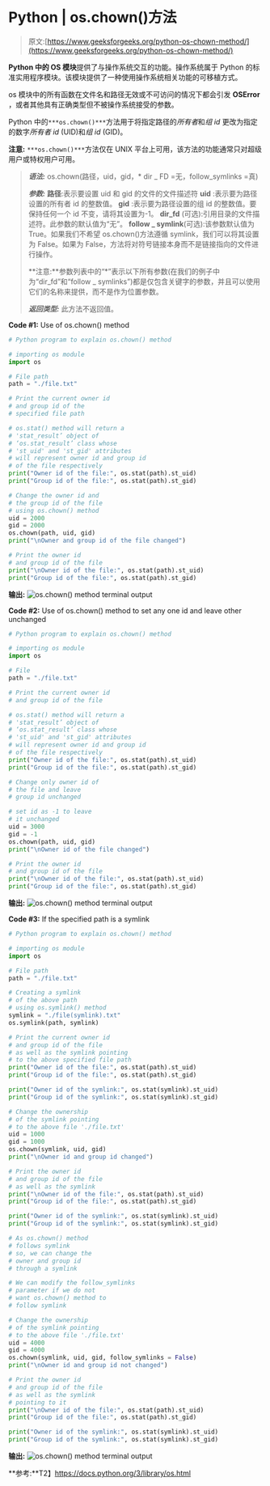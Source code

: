 # Python | os.chown()方法

> 原文:[https://www.geeksforgeeks.org/python-os-chown-method/](https://www.geeksforgeeks.org/python-os-chown-method/)

**Python 中的 OS 模块**提供了与操作系统交互的功能。操作系统属于 Python 的标准实用程序模块。该模块提供了一种使用操作系统相关功能的可移植方式。

os 模块中的所有函数在文件名和路径无效或不可访问的情况下都会引发 **OSError** ，或者其他具有正确类型但不被操作系统接受的参数。

Python 中的`***os.chown()***`方法用于将指定路径的*所有者*和*组 id* 更改为指定的数字*所有者 id* (UID)和*组 id* (GID)。

**注意:** `***os.chown()***`方法仅在 UNIX 平台上可用，该方法的功能通常只对超级用户或特权用户可用。

> ***语法:*** os.chown(路径，uid，gid，* dir _ FD =无，follow_symlinks =真)
> 
> ***参数:***
> **路径**:表示要设置 uid 和 gid 的文件的文件描述符
> **uid** :表示要为路径设置的所有者 id 的整数值。
> **gid** :表示要为路径设置的组 id 的整数值。要保持任何一个 id 不变，请将其设置为-1。
> **dir_fd** (可选):引用目录的文件描述符。此参数的默认值为“无”。
> **follow _ symlink**(可选):该参数默认值为 True。如果我们不希望 os.chown()方法遵循 symlink，我们可以将其设置为 False。如果为 False，方法将对符号链接本身而不是链接指向的文件进行操作。
> 
> **注意:**参数列表中的“*”表示以下所有参数(在我们的例子中为“dir_fd”和“follow _ symlinks”)都是仅包含关键字的参数，并且可以使用它们的名称来提供，而不是作为位置参数。
> 
> ***返回类型:*** 此方法不返回值。

**Code #1:** Use of os.chown() method

```py
# Python program to explain os.chown() method 

# importing os module 
import os

# File path
path = "./file.txt"

# Print the current owner id
# and group id of the
# specified file path

# os.stat() method will return a 
# 'stat_result’ object of
# ‘os.stat_result’ class whose
# 'st_uid' and 'st_gid' attributes
# will represent owner id and group id
# of the file respectively 
print("Owner id of the file:", os.stat(path).st_uid)
print("Group id of the file:", os.stat(path).st_gid) 

# Change the owner id and 
# the group id of the file
# using os.chown() method
uid = 2000
gid = 2000
os.chown(path, uid, gid)
print("\nOwner and group id of the file changed")

# Print the owner id
# and group id of the file
print("\nOwner id of the file:", os.stat(path).st_uid)
print("Group id of the file:", os.stat(path).st_gid) 
```

**输出:**
![os.chown() method terminal output](img/6796ff04db34bf806c489f75a87eb6b5.png)

**Code #2:** Use of os.chown() method to set any one id and leave other unchanged

```py
# Python program to explain os.chown() method 

# importing os module 
import os

# File
path = "./file.txt"

# Print the current owner id
# and group id of the file

# os.stat() method will return a 
# 'stat_result’ object of
# ‘os.stat_result’ class whose
# 'st_uid' and 'st_gid' attributes
# will represent owner id and group id
# of the file respectively 
print("Owner id of the file:", os.stat(path).st_uid)
print("Group id of the file:", os.stat(path).st_gid) 

# Change only owner id of 
# the file and leave
# group id unchanged

# set id as -1 to leave
# it unchanged
uid = 3000
gid = -1
os.chown(path, uid, gid)
print("\nOwner id of the file changed")

# Print the owner id
# and group id of the file
print("\nOwner id of the file:", os.stat(path).st_uid)
print("Group id of the file:", os.stat(path).st_gid) 
```

**输出:**
![os.chown() method terminal output](img/967f68d656476d83e9e9abe6d3d183cf.png)

**Code #3:** If the specified path is a symlink

```py
# Python program to explain os.chown() method 

# importing os module 
import os

# File path
path = "./file.txt"

# Creating a symlink
# of the above path  
# using os.symlink() method
symlink = "./file(symlink).txt"
os.symlink(path, symlink)

# Print the current owner id
# and group id of the file
# as well as the symlink pointing
# to the above specified file path 
print("Owner id of the file:", os.stat(path).st_uid)
print("Group id of the file:", os.stat(path).st_gid) 

print("Owner id of the symlink:", os.stat(symlink).st_uid)
print("Group id of the symlink:", os.stat(symlink).st_gid) 

# Change the ownership 
# of the symlink pointing 
# to the above file './file.txt'
uid = 1000
gid = 1000
os.chown(symlink, uid, gid)
print("\nOwner id and group id changed")

# Print the owner id
# and group id of the file
# as well as the symlink
print("\nOwner id of the file:", os.stat(path).st_uid)
print("Group id of the file:", os.stat(path).st_gid) 

print("Owner id of the symlink:", os.stat(symlink).st_uid)
print("Group id of the symlink:", os.stat(symlink).st_gid)

# As os.chown() method
# follows symlink
# so, we can change the
# owner and group id 
# through a symlink 

# We can modify the follow_symlinks
# parameter if we do not
# want os.chown() method to
# follow symlink

# Change the ownership 
# of the symlink pointing 
# to the above file './file.txt'
uid = 4000
gid = 4000
os.chown(symlink, uid, gid, follow_symlinks = False)
print("\nOwner id and group id not changed")

# Print the owner id
# and group id of the file
# as well as the symlink
# pointing to it
print("\nOwner id of the file:", os.stat(path).st_uid)
print("Group id of the file:", os.stat(path).st_gid) 

print("Owner id of the symlink:", os.stat(symlink).st_uid)
print("Group id of the symlink:", os.stat(symlink).st_gid)
```

**输出:**
![os.chown() method terminal output](img/d2fdf3b40957b6554f776b9fd39d35d4.png)

**参考:**T2】https://docs.python.org/3/library/os.html